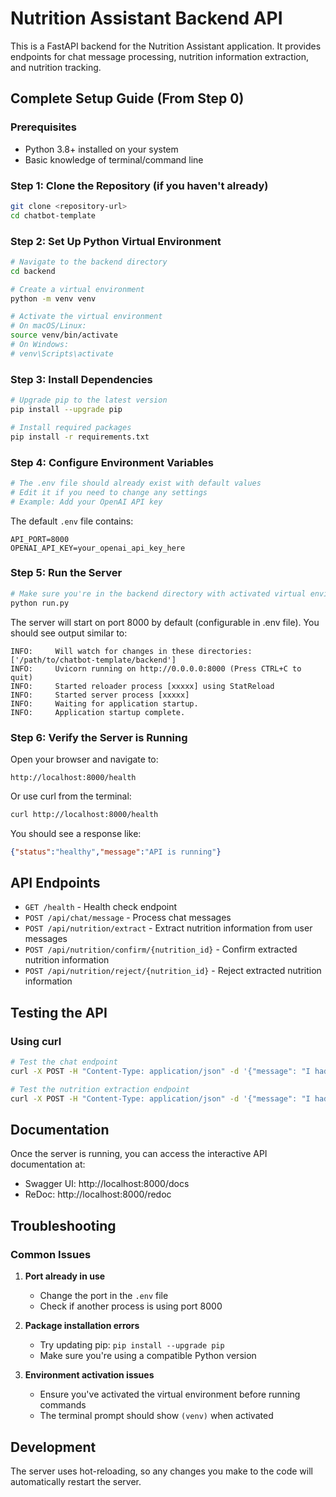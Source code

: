 # Nutrition Assistant Backend API

This is a FastAPI backend for the Nutrition Assistant application. It provides endpoints for chat message processing, nutrition information extraction, and nutrition tracking.

## Complete Setup Guide (From Step 0)

### Prerequisites

- Python 3.8+ installed on your system
- Basic knowledge of terminal/command line

### Step 1: Clone the Repository (if you haven't already)

```bash
git clone <repository-url>
cd chatbot-template
```

### Step 2: Set Up Python Virtual Environment

```bash
# Navigate to the backend directory
cd backend

# Create a virtual environment
python -m venv venv

# Activate the virtual environment
# On macOS/Linux:
source venv/bin/activate
# On Windows:
# venv\Scripts\activate
```

### Step 3: Install Dependencies

```bash
# Upgrade pip to the latest version
pip install --upgrade pip

# Install required packages
pip install -r requirements.txt
```

### Step 4: Configure Environment Variables

```bash
# The .env file should already exist with default values
# Edit it if you need to change any settings
# Example: Add your OpenAI API key
```

The default `.env` file contains:
```
API_PORT=8000
OPENAI_API_KEY=your_openai_api_key_here
```

### Step 5: Run the Server

```bash
# Make sure you're in the backend directory with activated virtual environment
python run.py
```

The server will start on port 8000 by default (configurable in .env file).
You should see output similar to:
```
INFO:     Will watch for changes in these directories: ['/path/to/chatbot-template/backend']
INFO:     Uvicorn running on http://0.0.0.0:8000 (Press CTRL+C to quit)
INFO:     Started reloader process [xxxxx] using StatReload
INFO:     Started server process [xxxxx]
INFO:     Waiting for application startup.
INFO:     Application startup complete.
```

### Step 6: Verify the Server is Running

Open your browser and navigate to:
```
http://localhost:8000/health
```

Or use curl from the terminal:
```bash
curl http://localhost:8000/health
```

You should see a response like:
```json
{"status":"healthy","message":"API is running"}
```

## API Endpoints

- `GET /health` - Health check endpoint
- `POST /api/chat/message` - Process chat messages
- `POST /api/nutrition/extract` - Extract nutrition information from user messages
- `POST /api/nutrition/confirm/{nutrition_id}` - Confirm extracted nutrition information
- `POST /api/nutrition/reject/{nutrition_id}` - Reject extracted nutrition information

## Testing the API

### Using curl

```bash
# Test the chat endpoint
curl -X POST -H "Content-Type: application/json" -d '{"message": "I had a salad for lunch"}' http://localhost:8000/api/chat/message

# Test the nutrition extraction endpoint
curl -X POST -H "Content-Type: application/json" -d '{"message": "I had a salad with chicken, tomatoes, and olive oil"}' http://localhost:8000/api/nutrition/extract
```

## Documentation

Once the server is running, you can access the interactive API documentation at:
- Swagger UI: http://localhost:8000/docs
- ReDoc: http://localhost:8000/redoc

## Troubleshooting

### Common Issues

1. **Port already in use**
   - Change the port in the `.env` file
   - Check if another process is using port 8000

2. **Package installation errors**
   - Try updating pip: `pip install --upgrade pip`
   - Make sure you're using a compatible Python version

3. **Environment activation issues**
   - Ensure you've activated the virtual environment before running commands
   - The terminal prompt should show `(venv)` when activated

## Development

The server uses hot-reloading, so any changes you make to the code will automatically restart the server.
